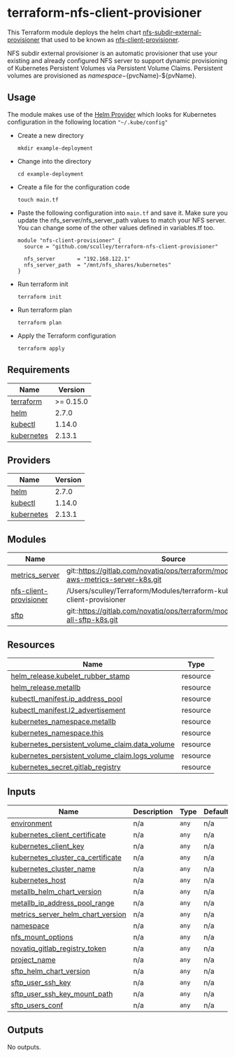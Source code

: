 # terraform-nfs-client-provisioner
This Terraform module deploys the helm chart [nfs-subdir-external-provisioner](https://github.com/kubernetes-sigs/nfs-subdir-external-provisioner) that used to be known as [nfs-client-provisioner](https://github.com/kubernetes-retired/external-storage/tree/master/nfs-client).

NFS subdir external provisioner is an automatic provisioner that use your existing and already configured NFS server to support dynamic provisioning of Kubernetes Persistent Volumes via Persistent Volume Claims. Persistent volumes are provisioned as ${namespace}-${pvcName}-${pvName}.

## Usage

The module makes use of the [Helm Provider](https://registry.terraform.io/providers/hashicorp/helm/latest/docs) which looks for Kubernetes configuration in the following location ```"~/.kube/config"```

- Create a new directory

  ```shell
  mkdir example-deployment
  ```

- Change into the directory

  ```shell
  cd example-deployment
  ```

- Create a file for the configuration code

  ```shell
  touch main.tf
  ```

- Paste the following configuration into ```main.tf``` and save it. Make sure you update the nfs_server/nfs_server_path values to match your NFS server. You can change some of the other values defined in variables.tf too.

  ```hcl
  module "nfs-client-provisioner" {
    source = "github.com/sculley/terraform-nfs-client-provisioner"

    nfs_server       = "192.168.122.1"
    nfs_server_path  = "/mnt/nfs_shares/kubernetes"
  }
  ```

- Run terraform init

  ```shell
  terraform init
  ```

- Run terraform plan

  ```
  terraform plan
  ```

- Apply the Terraform configuration

  ```shell
  terraform apply
  ```

## Requirements

| Name | Version |
|------|---------|
| <a name="requirement_terraform"></a> [terraform](#requirement\_terraform) | >= 0.15.0 |
| <a name="requirement_helm"></a> [helm](#requirement\_helm) | 2.7.0 |
| <a name="requirement_kubectl"></a> [kubectl](#requirement\_kubectl) | 1.14.0 |
| <a name="requirement_kubernetes"></a> [kubernetes](#requirement\_kubernetes) | 2.13.1 |

## Providers

| Name | Version |
|------|---------|
| <a name="provider_helm"></a> [helm](#provider\_helm) | 2.7.0 |
| <a name="provider_kubectl"></a> [kubectl](#provider\_kubectl) | 1.14.0 |
| <a name="provider_kubernetes"></a> [kubernetes](#provider\_kubernetes) | 2.13.1 |

## Modules

| Name | Source | Version |
|------|--------|---------|
| <a name="module_metrics_server"></a> [metrics\_server](#module\_metrics\_server) | git::https://gitlab.com/novatiq/ops/terraform/modules/terraform-aws-metrics-server-k8s.git | v0.0.4 |
| <a name="module_nfs-client-provisioner"></a> [nfs-client-provisioner](#module\_nfs-client-provisioner) | /Users/sculley/Terraform/Modules/terraform-kubernetes-nfs-client-provisioner | n/a |
| <a name="module_sftp"></a> [sftp](#module\_sftp) | git::https://gitlab.com/novatiq/ops/terraform/modules/terraform-all-sftp-k8s.git | v0.0.3 |

## Resources

| Name | Type |
|------|------|
| [helm_release.kubelet_rubber_stamp](https://registry.terraform.io/providers/hashicorp/helm/2.7.0/docs/resources/release) | resource |
| [helm_release.metallb](https://registry.terraform.io/providers/hashicorp/helm/2.7.0/docs/resources/release) | resource |
| [kubectl_manifest.ip_address_pool](https://registry.terraform.io/providers/gavinbunney/kubectl/1.14.0/docs/resources/manifest) | resource |
| [kubectl_manifest.l2_advertisement](https://registry.terraform.io/providers/gavinbunney/kubectl/1.14.0/docs/resources/manifest) | resource |
| [kubernetes_namespace.metallb](https://registry.terraform.io/providers/hashicorp/kubernetes/2.13.1/docs/resources/namespace) | resource |
| [kubernetes_namespace.this](https://registry.terraform.io/providers/hashicorp/kubernetes/2.13.1/docs/resources/namespace) | resource |
| [kubernetes_persistent_volume_claim.data_volume](https://registry.terraform.io/providers/hashicorp/kubernetes/2.13.1/docs/resources/persistent_volume_claim) | resource |
| [kubernetes_persistent_volume_claim.logs_volume](https://registry.terraform.io/providers/hashicorp/kubernetes/2.13.1/docs/resources/persistent_volume_claim) | resource |
| [kubernetes_secret.gitlab_registry](https://registry.terraform.io/providers/hashicorp/kubernetes/2.13.1/docs/resources/secret) | resource |

## Inputs

| Name | Description | Type | Default | Required |
|------|-------------|------|---------|:--------:|
| <a name="input_environment"></a> [environment](#input\_environment) | n/a | `any` | n/a | yes |
| <a name="input_kubernetes_client_certificate"></a> [kubernetes\_client\_certificate](#input\_kubernetes\_client\_certificate) | n/a | `any` | n/a | yes |
| <a name="input_kubernetes_client_key"></a> [kubernetes\_client\_key](#input\_kubernetes\_client\_key) | n/a | `any` | n/a | yes |
| <a name="input_kubernetes_cluster_ca_certificate"></a> [kubernetes\_cluster\_ca\_certificate](#input\_kubernetes\_cluster\_ca\_certificate) | n/a | `any` | n/a | yes |
| <a name="input_kubernetes_cluster_name"></a> [kubernetes\_cluster\_name](#input\_kubernetes\_cluster\_name) | n/a | `any` | n/a | yes |
| <a name="input_kubernetes_host"></a> [kubernetes\_host](#input\_kubernetes\_host) | n/a | `any` | n/a | yes |
| <a name="input_metallb_helm_chart_version"></a> [metallb\_helm\_chart\_version](#input\_metallb\_helm\_chart\_version) | n/a | `any` | n/a | yes |
| <a name="input_metallb_ip_address_pool_range"></a> [metallb\_ip\_address\_pool\_range](#input\_metallb\_ip\_address\_pool\_range) | n/a | `any` | n/a | yes |
| <a name="input_metrics_server_helm_chart_version"></a> [metrics\_server\_helm\_chart\_version](#input\_metrics\_server\_helm\_chart\_version) | n/a | `any` | n/a | yes |
| <a name="input_namespace"></a> [namespace](#input\_namespace) | n/a | `any` | n/a | yes |
| <a name="input_nfs_mount_options"></a> [nfs\_mount\_options](#input\_nfs\_mount\_options) | n/a | `any` | n/a | yes |
| <a name="input_novatiq_gitlab_registry_token"></a> [novatiq\_gitlab\_registry\_token](#input\_novatiq\_gitlab\_registry\_token) | n/a | `any` | n/a | yes |
| <a name="input_project_name"></a> [project\_name](#input\_project\_name) | n/a | `any` | n/a | yes |
| <a name="input_sftp_helm_chart_version"></a> [sftp\_helm\_chart\_version](#input\_sftp\_helm\_chart\_version) | n/a | `any` | n/a | yes |
| <a name="input_sftp_user_ssh_key"></a> [sftp\_user\_ssh\_key](#input\_sftp\_user\_ssh\_key) | n/a | `any` | n/a | yes |
| <a name="input_sftp_user_ssh_key_mount_path"></a> [sftp\_user\_ssh\_key\_mount\_path](#input\_sftp\_user\_ssh\_key\_mount\_path) | n/a | `any` | n/a | yes |
| <a name="input_sftp_users_conf"></a> [sftp\_users\_conf](#input\_sftp\_users\_conf) | n/a | `any` | n/a | yes |

## Outputs

No outputs.